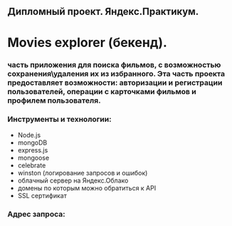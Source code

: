 ## Дипломный проект. Яндекс.Практикум.
# Movies explorer (бекенд).
### часть приложения для поиска фильмов, с возможностью сохранения\удаления их из избранного. Эта часть проекта предоставляет возможности: авторизации и регистрации пользователей, операции с карточками фильмов и профилем пользователя.
### Инструменты и технологии:
  - Node.js
  - mongoDB
  - express.js
  - mongoose
  - celebrate
  - winston (логирование запросов и ошибок)
  - облачный сервер на Яндекс.Облако
  - домены по которым можно обратиться к API
  - SSL сертификат
### Адрес запроса:
